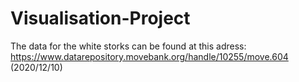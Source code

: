 # Visualisation-Project


The data for the white storks can be found at this adress: https://www.datarepository.movebank.org/handle/10255/move.604 (2020/12/10)
